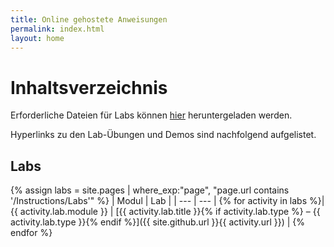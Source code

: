 ```yaml
---
title: Online gehostete Anweisungen
permalink: index.html
layout: home
---
```


# Inhaltsverzeichnis

Erforderliche Dateien für Labs können [hier](https://github.com/MicrosoftLearning/SC-300-Identity-and-Access-Administrator/archive/master.zip) heruntergeladen werden.

Hyperlinks zu den Lab-Übungen und Demos sind nachfolgend aufgelistet.

## Labs

{% assign labs = site.pages | where_exp:"page", "page.url contains '/Instructions/Labs'" %}
| Modul | Lab |
| --- | --- | 
{% for activity in labs  %}| {{ activity.lab.module }} | [{{ activity.lab.title }}{% if activity.lab.type %} – {{ activity.lab.type }}{% endif %}]({{ site.github.url }}{{ activity.url }}) |
{% endfor %}
